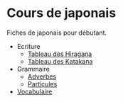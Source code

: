 # Cours de japonais
Fiches de japonais pour débutant.

- Ecriture
    - [Tableau des Hiragana](https://github.com/Angristan/Cours-de-japonais/blob/master/Ecriture/Tableau%20des%20Hiragana.md)
    - [Tableau des Katakana](https://github.com/Angristan/Cours-de-japonais/blob/master/Ecriture/Tableau%20des%20Katakana.md)
- Grammaire
    - [Adverbes](https://github.com/Angristan/Cours-de-japonais/tree/master/Grammaire/Adverbes)
    - [Particules](https://github.com/Angristan/Cours-de-japonais/tree/master/Grammaire/Particules)
- [Vocabulaire](https://github.com/Angristan/Cours-de-japonais/tree/master/Vocabulaire/)
